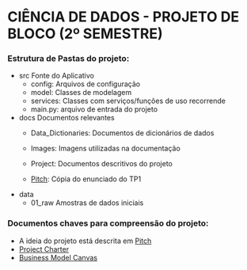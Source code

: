 # CIÊNCIA DE DADOS - PROJETO DE BLOCO (2º SEMESTRE)

### Estrutura de Pastas do projeto:
- src
    Fonte do Aplicativo
    - config: Arquivos de configuração
    - model: Classes de modelagem
    - services: Classes com serviços/funções de uso recorrende
    - main.py: arquivo de entrada do projeto
- docs
    Documentos relevantes
    - Data_Dictionaries: Documentos de dicionários de dados
    - Images: Imagens utilizadas na documentação
    - Project: Documentos descritivos do projeto

    - [Pitch](/docs/TP1.md): Cópia do enunciado do TP1
- data
    - 01_raw
        Amostras de dados iniciais

### Documentos chaves para compreensão do projeto:
- A ideia do projeto está descrita em [Pitch](/docs/Project/pitch.md)
- [Project Charter](/docs/Project/charter.md)
- [Business Model Canvas](/docs/Project/BusinessModelCanvas.md)